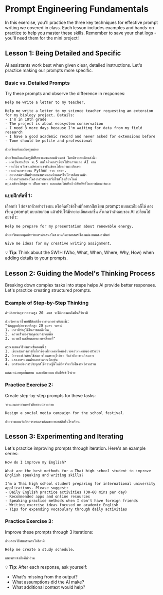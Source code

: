 # Prompt Engineering Fundamentals

In this exercise, you'll practice the three key techniques for effective prompt writing we covered in class. Each lesson includes examples and hands-on practice to help you master these skills. Remember to save your chat logs - you'll need them for the mini project!

## Lesson 1: Being Detailed and Specific

AI assistants work best when given clear, detailed instructions. Let's practice making our prompts more specific.

### Basic vs. Detailed Prompts

Try these prompts and observe the difference in responses:

```prompt
Help me write a letter to my teacher.
```

```prompt
Help me write a letter to my science teacher requesting an extension for my biology project. Details:
- I'm in 10th grade
- The project is about ecosystem conservation
- I need 3 more days because I'm waiting for data from my field research
- I have a good academic record and never asked for extensions before
- Tone should be polite and professional
```

```prompt
ช่วยเขียนอีเมลถึงครูหน่อย
```

```prompt
ช่วยเขียนอีเมลถึงครูที่ปรึกษาชมรมคอมพิวเตอร์ โดยมีรายละเอียดดังนี้:
- ผมเป็นนักเรียน ม.5 สนใจด้านการเขียนโปรแกรมและ AI มาก
- เคยได้รางวัลชนะเลิศการแข่งขันเขียนโปรแกรมระดับเขต
- เคยผ่านการอบรม Python จาก สสวท.
- อยากสมัครเป็นประธานชมรมคอมพิวเตอร์ในปีการศึกษาหน้า
- ต้องการนำเสนอโครงการพัฒนาเว็บไซต์โรงเรียนใหม่
กรุณาเขียนให้สุภาพ เป็นทางการ และแสดงให้เห็นถึงวิสัยทัศน์ในการพัฒนาชมรม
```

### แบบฝึกหัดที่ 1:
เลือกทำ 1 ข้อจากตัวอย่างข้างบน หรือคิดหัวข้อใหม่ที่อยากฝึกเขียน prompt แบบละเอียดก็ได้ ลองเขียน prompt แบบง่ายก่อน แล้วปรับให้มีรายละเอียดมากขึ้น สังเกตว่าคำตอบของ AI เปลี่ยนไปอย่างไร:

```prompt
Help me prepare for my presentation about renewable energy.
```

```prompt
ช่วยเตรียมบทพูดสำหรับการนำเสนอโครงงานวิทยาศาสตร์เรื่องพลังงานแสงอาทิตย์
```

```prompt
Give me ideas for my creative writing assignment.
```

💡 **Tip**: Think about the 5W1H (Who, What, When, Where, Why, How) when adding details to your prompts.

## Lesson 2: Guiding the Model's Thinking Process

Breaking down complex tasks into steps helps AI provide better responses. Let's practice creating structured prompts.

### Example of Step-by-Step Thinking

```prompt
ถ้าปล่อยวัตถุจากความสูง 20 เมตร จะใช้เวลาตกถึงพื้นกี่วินาที
```

```prompt
ช่วยวิเคราะห์โจทย์ฟิสิกส์เรื่องการตกอย่างอิสระนี้:
"วัตถุถูกปล่อยจากตึกสูง 20 เมตร จงหา:
1. เวลาที่วัตถุใช้ในการตกถึงพื้น
2. ความเร็วของวัตถุขณะกระทบพื้น
3. ความเร็วเฉลี่ยตลอดการเคลื่อนที่"

กรุณาแสดงวิธีทำตามขั้นตอนนี้:
1. เขียนสมการการที่เกี่ยวข้องทั้งหมดพร้อมอธิบายความหมายของตัวแปร
2. วิเคราะห์ว่าต้องใช้สมการไหนหาอะไรบ้าง จัดลำดับการแก้สมการ
3. แสดงการแทนค่าและคำนวณทีละขั้น
4. ยกตัวอย่างการประยุกต์ใช้ความรู้นี้ในชีวิตจริงหรือในงานวิศวกรรม

แสดงหน่วยทุกขั้นตอน และอธิบายแนวคิดให้เข้าใจง่าย
```

### Practice Exercise 2:
Create step-by-step prompts for these tasks:

```prompt
วางแผนการอ่านหนังสือสอบปลายภาค
```

```prompt
Design a social media campaign for the school festival.
```

```prompt
ช่วยวางแผนจัดกิจกรรมรณรงค์ลดขยะพลาสติกในโรงเรียน
```

## Lesson 3: Experimenting and Iterating

Let's practice improving prompts through iteration. Here's an example series:

```prompt
How do I improve my English?
```

```prompt
What are the best methods for a Thai high school student to improve English speaking and writing skills?
```

```prompt
I'm a Thai high school student preparing for international university applications. Please suggest:
- Daily English practice activities (30-60 mins per day)
- Recommended apps and online resources
- Speaking practice methods when I don't have foreign friends
- Writing exercise ideas focused on academic English
- Tips for expanding vocabulary through daily activities
```

### Practice Exercise 3:
Improve these prompts through 3 iterations:

```prompt
ช่วยสอนวิธีพับกระดาษโอริกามิ
```

```prompt
Help me create a study schedule.
```

```prompt
แนะนำหนังสือที่น่าอ่าน
```

💡 **Tip**: After each response, ask yourself:
- What's missing from the output?
- What assumptions did the AI make?
- What additional context would help?

